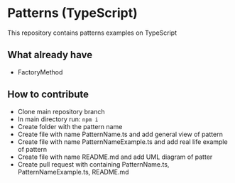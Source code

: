 # Patterns (TypeScript)
This repository contains patterns examples on TypeScript
## What already have
- FactoryMethod
## How to contribute
- Clone main repository branch
- In main directory run:
`npm i`
- Create folder with the pattern name
- Create file with name PatternName.ts and add general view of pattern
- Create file with name PatternNameExample.ts and add real life example of pattern
- Create file with name README.md and add UML diagram of patter
- Create pull request with containing PatternName.ts, PatternNameExample.ts, README.md

